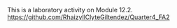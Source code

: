This is a laboratory activity on Module 12.2. https://github.com/RhaizyllClyteGiltendez/Quarter4_FA2
